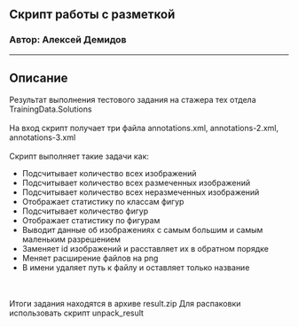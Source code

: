 ## Скрипт работы с разметкой
### Автор: Алексей Демидов

---

## Описание
Результат выполнения тестового задания на стажера тех отдела TrainingData.Solutions<br>
<br>
На вход скрипт получает три файла annotations.xml, annotations-2.xml, annotations-3.xml<br><br>
Скрипт выполняет такие задачи как:
- Подсчитывает количество всех изображений
- Подсчитывает количество всех размеченных изображений
- Подсчитывает количество всех неразмеченных изображений
- Отображает статистику по классам фигур
- Подсчитывает количество фигур
- Отображает статистику по фигурам
- Выводит данные об изображениях с самым большим и самым маленьким разрешением
- Заменяет id изображений и расставляет их в обратном порядке
- Меняет расширение файлов на png
- В имени удаляет путь к файлу и оставляет только название
<br>
<br>
Итоги задания находятся в архиве result.zip
Для распаковки использовать скрипт unpack_result